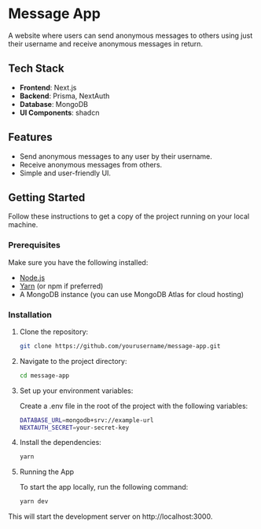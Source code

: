 # Message App

A website where users can send anonymous messages to others using just their username and receive anonymous messages in return.

## Tech Stack

- **Frontend**: Next.js
- **Backend**: Prisma, NextAuth
- **Database**: MongoDB
- **UI Components**: shadcn

## Features

- Send anonymous messages to any user by their username.
- Receive anonymous messages from others.
- Simple and user-friendly UI.

## Getting Started

Follow these instructions to get a copy of the project running on your local machine.

### Prerequisites

Make sure you have the following installed:

- [Node.js](https://nodejs.org/)
- [Yarn](https://yarnpkg.com/) (or npm if preferred)
- A MongoDB instance (you can use MongoDB Atlas for cloud hosting)

### Installation

1. Clone the repository:

   ```bash
   git clone https://github.com/yourusername/message-app.git
   
2. Navigate to the project directory:
    
   ```bash
   cd message-app
   
3. Set up your environment variables:
   
   Create a .env file in the root of the project with the following variables:
   ```bash 
   DATABASE_URL=mongodb+srv://example-url
   NEXTAUTH_SECRET=your-secret-key

4. Install the dependencies:
    ```bash
    yarn

5. Running the App

   To start the app locally, run the following command:
    ```bash
    yarn dev

This will start the development server on http://localhost:3000.

